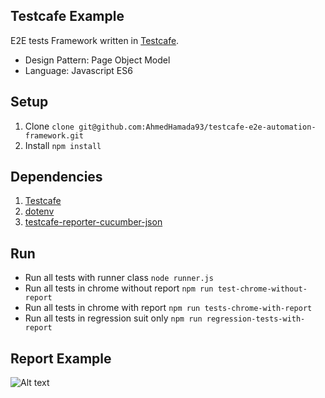 ## Testcafe Example
E2E tests Framework written in [Testcafe](https://github.com/DevExpress/testcafe).
- Design Pattern: Page Object Model
- Language: Javascript ES6

## Setup
1. Clone `clone git@github.com:AhmedHamada93/testcafe-e2e-automation-framework.git`
2. Install `npm install`

## Dependencies
1. [Testcafe](https://www.npmjs.com/package/testcafe)
2. [dotenv](https://www.npmjs.com/package/dotenv)
3. [testcafe-reporter-cucumber-json](https://www.npmjs.com/package/testcafe-reporter-cucumber-json)

## Run
* Run all tests with runner class `node runner.js`
* Run all tests in chrome without report `npm run test-chrome-without-report`
* Run all tests in chrome with report `npm run tests-chrome-with-report`
* Run all tests in regression suit only `npm run regression-tests-with-report`

## Report Example
![Alt text](https://i.ibb.co/frLs0wx/Screen-Shot-2020-02-20-at-6-09-37-PM.png)
